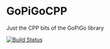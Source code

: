 # GoPiGoCPP
Just the CPP bits of the GoPiGo library

[![Build Status](https://travis-ci.org/partouf/GoPiGoCPP.svg?branch=master)](https://travis-ci.org/partouf/GoPiGoCPP)
